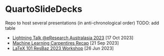 # QuartoSlideDecks
Repo to host several presentations (in anti-chronological order)
TODO: add table
- [Lightning Talk @eResearch Australasia 2023](https://jensbri.github.io/QuartoSlides/Lightning%20Talk#/title-slide) [17 Oct 2023]
- [Machine Learning Carpentires Recap](https://jensbri.github.io/QuartoSlides/ML-Recap#/title-slide) [21 Sep 2023]
- [LaTeX 101 ResBaz 2023 Workshop](https://jensbri.github.io/QuartoSlides/LaTeX101#/title-slide) [26 Jun 2023]

